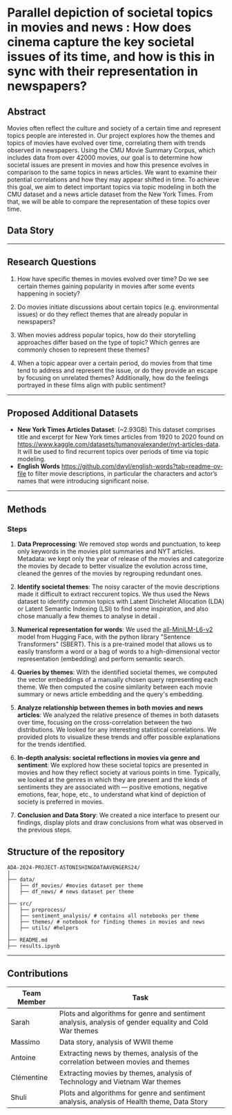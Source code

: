 # Parallel depiction of societal topics in movies and news : How does cinema capture the key societal issues of its time, and how is this in sync with their representation in newspapers?


## Abstract 
Movies often reflect the culture and society of a certain time and represent topics people are interested in. Our project explores how the themes and topics of movies have evolved over time, correlating them with trends observed in newspapers. Using the CMU Movie Summary Corpus, which includes data from over 42000 movies, our goal is to determine how societal issues are present in movies and how this presence evolves in comparison to the same topics in news articles. We want to examine their potential correlations and how they may appear shifted in time. To achieve this goal, we aim to detect important topics via topic modeling in both the CMU dataset and a news article dataset from the New York Times. From that, we will be able to compare the representation of these topics over time.

## Data Story



---

## Research Questions  
1. How have specific themes in movies evolved over time? Do we see certain themes gaining popularity in movies after some events happening in society?

2. Do movies initiate discussions about certain topics (e.g. environmental issues) or do they reflect themes that are already popular in newspapers?

3. When movies address popular topics, how do their storytelling approaches differ based on the type of topic? Which genres are commonly chosen to represent these themes?

4. When a topic appear over a certain period, do movies from that time tend to address and represent the issue, or do they provide an escape by focusing on unrelated themes? Additionally, how do the feelings portrayed in these films align with public sentiment?


---

## Proposed Additional Datasets  
- **New York Times Articles Dataset**: (~2.93GB)
  This dataset comprises title and excerpt for New York times articles from 1920 to 2020 found on https://www.kaggle.com/datasets/tumanovalexander/nyt-articles-data. It will be used to find recurrent topics over periods of time via topic modeling.
- **English Words**
  https://github.com/dwyl/english-words?tab=readme-ov-file to filter movie descriptions, in particular the characters and actor’s names that were introducing significant noise. 

  

---

## Methods  

### Steps 
1. **Data Preprocessing**:
We removed stop words and punctuation, to keep only keywords in the movies plot summaries and NYT articles.
Metadata: we kept only the year of release of the movies and categorize the movies by decade to better visualize the evolution across time, cleaned the genres of the movies by regrouping redundant ones.

2. **Identify societal themes**:
The noisy caracter of the movie descriptions made it difficult to extract reccurent topics. We thus used the News dataset to identify common topics with Latent Dirichelet Allocation (LDA) or Latent Semantic Indexing (LSI) to find some inspiration, and also chose manually a few themes to analyse in detail .

3. **Numerical representation for words**:
We used the [all-MiniLM-L6-v2](https://huggingface.co/sentence-transformers/all-MiniLM-L6-v2) model from Hugging Face, with the python library "Sentence Transformers" (SBERT). This is a pre-trained model that allows us to easily transform a word or a bag of words to a high-dimensional vector representation (embedding) and perform semantic search.

4. **Queries by themes**:
With the identified societal themes, we computed the vector embeddings of a manually chosen query representing each theme. We then computed the cosine similarity between each movie summary or news article embedding and the query's embedding.

5. **Analyze relationship between themes in both movies and news articles**:
We analyzed the relative presence of themes in both datasets over time, focusing on the cross-correlation between the two distributions. We looked for any interesting statistical correlations. We provided plots to visualize these trends and offer possible explanations for the trends identified.

6. **In-depth analysis: societal reflections in movies via genre and sentiment**:
We explored how these societal topics are presented in movies and how they reflect society at various points in time. Typically, we looked at the genres in which they are present and the kinds of sentiments they are associated with — positive emotions, negative emotions, fear, hope, etc., to understand what kind of depiction of society is preferred in movies.

7. **Conclusion and Data Story**:
We created a nice interface to present our findings, display plots and draw conclusions from what was observed in the previous steps.

## Structure of the repository
```plaintext
ADA-2024-PROJECT-ASTONISHINGDATAAVENGERS24/
│
├── data/
│   ├── df_movies/ #movies dataset per theme
│   ├── df_news/ # news dataset per theme
│
├── src/
│   ├── preprocess/
│   ├── sentiment_analysis/ # contains all notebooks per theme
│   ├── themes/ # notebook for finding themes in movies and news
│   ├── utils/ #helpers 
│
├── README.md
├── results.ipynb
```

---
## Contributions
|  **Team Member**                    |  **Task**  |
|-------------------------------|----------------------|
| Sarah  | Plots and algorithms for genre and sentiment analysis, analysis of gender equality and Cold War themes|
| Massimo | Data story, analysis of WWII theme|
| Antoine  | Extracting news by themes, analysis of the correlation between movies and themes|
| Clémentine | Extracting movies by themes, analysis of Technology and Vietnam War themes|
| Shuli          | Plots and algorithms for genre and sentiment analysis, analysis of Health theme, Data Story |
